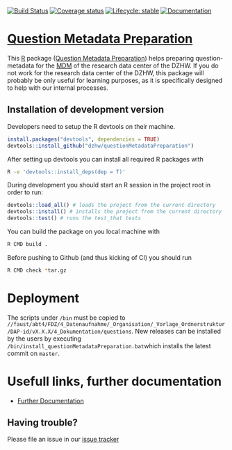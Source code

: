 
<!-- README.md is generated from README.Rmd. Please edit that file -->

<!-- badges: start -->

[![Build
Status](https://github.com/dzhw/questionMetadataPreparation/workflows/Build%20and%20Deploy/badge.svg)](https://github.com/dzhw/questionMetadataPreparation/actions)
[![Coverage
status](https://codecov.io/github/dzhw/questionMetadataPreparation/branch/master/graph/badge.svg)](https://codecov.io/github/dzhw/questionMetadataPreparation?branch=master)
[![Lifecycle:
stable](https://img.shields.io/badge/lifecycle-stable-brightgreen.svg)](https://www.tidyverse.org/lifecycle/#stable)
[![Documentation](https://img.shields.io/badge/documentation--brightgreen)](https://github.com/dzhw/FDZ_Allgemein/wiki/Fragen-2.0)
<!-- badges: end -->

# [Question Metadata Preparation](https://dzhw.github.io/questionMetadataPreparation/)

This [R](https://www.r-project.org/about.html) package ([Question
Metadata
Preparation](https://dzhw.github.io/questionMetadataPreparation/)) helps
preparing question-metadata for the [MDM](https://metadata.fdz.dzhw.eu)
of the research data center of the DZHW. If you do not work for the
research data center of the DZHW, this package will probably be only
useful for learning purposes, as it is specifically designed to help
with our internal processes.

## Installation of development version

Developers need to setup the R devtools on their machine.

``` r
install.packages("devtools", dependencies = TRUE)
devtools::install_github("dzhw/questionMetadataPreparation")
```

After setting up devtools you can install all required R packages with

``` bash
R -e 'devtools::install_deps(dep = T)'
```

During development you should start an R session in the project root in
order to run:

``` r
devtools::load_all() # loads the project from the current directory
devtools::install() # installs the project from the current directory
devtools::test() # runs the test_that tests
```

You can build the package on you local machine with

``` bash
R CMD build .
```

Before pushing to Github (and thus kicking of CI) you should run

``` bash
R CMD check *tar.gz
```

# Deployment

The scripts under `/bin` must be copied to
`//faust/abt4/FDZ/4_Datenaufnahme/_Organisation/_Vorlage_Ordnerstruktur/DAP-id/vX.X.X/4_Dokumentation/questions`.
New releases can be installed by the users by executing
`/bin/install_questionMetadataPreparation.bat`which installs the latest
commit on `master`.

# Usefull links, further documentation

  - [Further
    Documentation](https://github.com/dzhw/FDZ_Allgemein/wiki/Fragen-2.0)

## Having trouble?

Please file an issue in our [issue
tracker](https://github.com/dzhw/metadatamanagement/issues)
